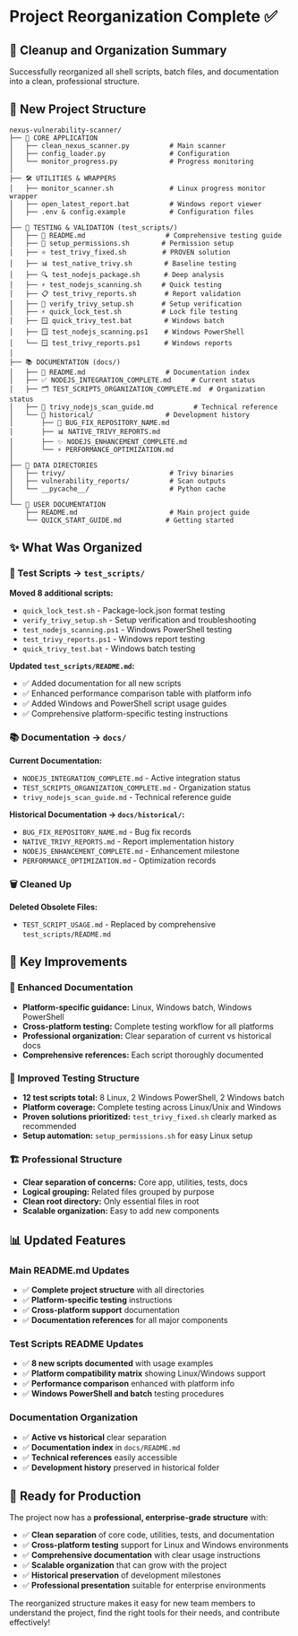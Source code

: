 # Project Reorganization Complete ✅

## 🎯 **Cleanup and Organization Summary**

Successfully reorganized all shell scripts, batch files, and documentation into a clean, professional structure.

## 📁 **New Project Structure**

```
nexus-vulnerability-scanner/
├── 🐍 CORE APPLICATION
│   ├── clean_nexus_scanner.py          # Main scanner
│   ├── config_loader.py                # Configuration
│   └── monitor_progress.py             # Progress monitoring
│
├── 🛠️ UTILITIES & WRAPPERS
│   ├── monitor_scanner.sh              # Linux progress monitor wrapper
│   ├── open_latest_report.bat          # Windows report viewer
│   ├── .env & config.example           # Configuration files
│   
├── 🧪 TESTING & VALIDATION (test_scripts/)
│   ├── 📖 README.md                    # Comprehensive testing guide
│   ├── 🔧 setup_permissions.sh        # Permission setup
│   ├── ⭐ test_trivy_fixed.sh         # PROVEN solution
│   ├── 📊 test_native_trivy.sh        # Baseline testing
│   ├── 🔍 test_nodejs_package.sh      # Deep analysis
│   ├── ⚡ test_nodejs_scanning.sh     # Quick testing
│   ├── 📋 test_trivy_reports.sh       # Report validation
│   ├── 🔧 verify_trivy_setup.sh       # Setup verification
│   ├── ⚡ quick_lock_test.sh          # Lock file testing
│   ├── 🪟 quick_trivy_test.bat        # Windows batch
│   ├── 🪟 test_nodejs_scanning.ps1    # Windows PowerShell
│   └── 🪟 test_trivy_reports.ps1      # Windows reports
│
├── 📚 DOCUMENTATION (docs/)
│   ├── 📖 README.md                    # Documentation index
│   ├── ✅ NODEJS_INTEGRATION_COMPLETE.md     # Current status
│   ├── 🗂️ TEST_SCRIPTS_ORGANIZATION_COMPLETE.md  # Organization status
│   ├── 📖 trivy_nodejs_scan_guide.md          # Technical reference
│   └── 📂 historical/                  # Development history
│       ├── 🐛 BUG_FIX_REPOSITORY_NAME.md
│       ├── 📊 NATIVE_TRIVY_REPORTS.md
│       ├── ✨ NODEJS_ENHANCEMENT_COMPLETE.md
│       └── ⚡ PERFORMANCE_OPTIMIZATION.md
│
├── 📁 DATA DIRECTORIES
│   ├── trivy/                          # Trivy binaries
│   ├── vulnerability_reports/          # Scan outputs
│   └── __pycache__/                    # Python cache
│
└── 📖 USER DOCUMENTATION
    ├── README.md                       # Main project guide
    └── QUICK_START_GUIDE.md           # Getting started
```

## ✨ **What Was Organized**

### **🧪 Test Scripts → `test_scripts/`**
**Moved 8 additional scripts:**
- `quick_lock_test.sh` - Package-lock.json format testing
- `verify_trivy_setup.sh` - Setup verification and troubleshooting
- `test_nodejs_scanning.ps1` - Windows PowerShell testing
- `test_trivy_reports.ps1` - Windows report testing
- `quick_trivy_test.bat` - Windows batch testing

**Updated `test_scripts/README.md`:**
- ✅ Added documentation for all new scripts
- ✅ Enhanced performance comparison table with platform info
- ✅ Added Windows and PowerShell script usage guides
- ✅ Comprehensive platform-specific testing instructions

### **📚 Documentation → `docs/`**
**Current Documentation:**
- `NODEJS_INTEGRATION_COMPLETE.md` - Active integration status
- `TEST_SCRIPTS_ORGANIZATION_COMPLETE.md` - Organization status
- `trivy_nodejs_scan_guide.md` - Technical reference guide

**Historical Documentation → `docs/historical/`:**
- `BUG_FIX_REPOSITORY_NAME.md` - Bug fix records
- `NATIVE_TRIVY_REPORTS.md` - Report implementation history
- `NODEJS_ENHANCEMENT_COMPLETE.md` - Enhancement milestone
- `PERFORMANCE_OPTIMIZATION.md` - Optimization records

### **🗑️ Cleaned Up**
**Deleted Obsolete Files:**
- `TEST_SCRIPT_USAGE.md` - Replaced by comprehensive `test_scripts/README.md`

## 🎯 **Key Improvements**

### **📖 Enhanced Documentation**
- **Platform-specific guidance:** Linux, Windows batch, Windows PowerShell
- **Cross-platform testing:** Complete testing workflow for all platforms
- **Professional organization:** Clear separation of current vs historical docs
- **Comprehensive references:** Each script thoroughly documented

### **🧪 Improved Testing Structure**
- **12 test scripts total:** 8 Linux, 2 Windows PowerShell, 2 Windows batch
- **Platform coverage:** Complete testing across Linux/Unix and Windows
- **Proven solutions prioritized:** `test_trivy_fixed.sh` clearly marked as recommended
- **Setup automation:** `setup_permissions.sh` for easy Linux setup

### **🏗️ Professional Structure**
- **Clear separation of concerns:** Core app, utilities, tests, docs
- **Logical grouping:** Related files grouped by purpose
- **Clean root directory:** Only essential files in root
- **Scalable organization:** Easy to add new components

## 📊 **Updated Features**

### **Main README.md Updates**
- ✅ **Complete project structure** with all directories
- ✅ **Platform-specific testing** instructions
- ✅ **Cross-platform support** documentation
- ✅ **Documentation references** for all major components

### **Test Scripts README Updates**
- ✅ **8 new scripts documented** with usage examples
- ✅ **Platform compatibility matrix** showing Linux/Windows support
- ✅ **Performance comparison** enhanced with platform info
- ✅ **Windows PowerShell and batch** testing procedures

### **Documentation Organization**
- ✅ **Active vs historical** clear separation
- ✅ **Documentation index** in `docs/README.md`
- ✅ **Technical references** easily accessible
- ✅ **Development history** preserved in historical folder

## 🚀 **Ready for Production**

The project now has a **professional, enterprise-grade structure** with:

- ✅ **Clean separation** of core code, utilities, tests, and documentation
- ✅ **Cross-platform testing** support for Linux and Windows environments
- ✅ **Comprehensive documentation** with clear usage instructions
- ✅ **Scalable organization** that can grow with the project
- ✅ **Historical preservation** of development milestones
- ✅ **Professional presentation** suitable for enterprise environments

The reorganized structure makes it easy for new team members to understand the project, find the right tools for their needs, and contribute effectively!